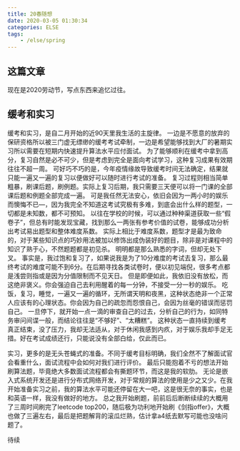 ```yaml
---
title: 20春随想
date: 2020-03-05 01:30:34
categories: ELSE
tags: 
    - /else/spring
---
```


## 这篇文章
现在是2020劳动节，写点东西来追忆过往。

## 缓考和实习
缓考和实习，是自二月开始的近90天里我生活的主旋律。
一边是不愿意的放弃的保研资格所以被三门虚无缥缈的缓考考试牵制，一边是希望能够找到大厂的暑期实习所以需要在短期内快速提升算法水平应付面试。
为了能够顺利在缓考中拿到高分，复习自然是必不可少，但是考虑到完全是面向考试学习，这种复习成果有效期往往不超一周。
可好巧不巧的是，今年疫情缘故导致缓考时间无法确定，结果就只能一遍又一遍的复习以便做好可以随时进行考试的准备。
复习过程则相当简单粗暴，刷课后题，刷例题。实际上复习后期，我只需要三天便可以将一门课的全部课后题和例题全部完成一遍。
可是我任然无法安心，依旧会因为一两小时的娱乐而懊悔不已—，因为我完全不知道这考试究极有多难，到底会出什么样的题型，一切都是未知数，都不可预知。
以往在学校的时候，可以通过种种渠道获取一些“假卷子”，但总有时能发现宝藏，找到那么一两张有参考价值的试卷，能够成功分析出考试易出题型和整体难度系数。
实际上相比于难度系数，题型才是最为致命的，对于某些知识点的巧妙用法被加以修饰出成伪装好的题目，除非是对课程中的知识了熟于心，不然题题都是初见杀。
明明都是那么熟悉的字词，但却无处下叉。
事实是，我过饱和复习了，如果说我是为了10分难度的考试去复习，那么最终考试的难度可能不到6分。在后期寻找各类试卷时，便以初见端倪，很多考点都是浅尝则指或是因为分值限制而不见天日。
但是即便如此，我依旧没有放松，而这绝非褒义。你会强迫自己去利用醒着的每一分钟，不接受一分一秒的娱乐。
吃饭，复习，睡觉，一遍又一遍的循环，无所谓天明和夜黑，这种状态绝非一个正常人应该有的心理状态。你会因为自己的疏忽而怨恨自己，会因为丝毫的错误而惩罚自己。
一旦停下，就开始一点一滴的审查自己的过去，分析自己的行为，如同特务审问间谍一般，而结论往往是“不够好”、“太糟糕”。
这种状态一直持续到缓考真正结束，没了压力，我却无法适从，对于休闲我感到内疚，对于娱乐我却手足无措。好在考试成绩还行，只能说没有全部白给，仅此而已。

实习，更多的是无头苍蝇式的准备。不同于缓考目标明确，我们全然不了解面试官会看重什么，面试流程中会如何对我们进行评价。
最后只能抱着不亏的想法开始刷算法题，毕竟绝大多数面试流程都会有撕题环节，而这是我的软肋。
无论是嵌入式系统开发还是进行分布式网络开发，对于常规的算法的使用是少之又少。在我开始准备实习之前，我的算法水平可能还停留在大一吧，这是很无奈的事实，也是和英语一样，我没有做好的地方。
总之我开始刷题，前前后后断断续续的大概用了三周时间刷完了leetcode top200，随后极为功利地开始刷《剑指offer》，大概也做了三遍左右，最后是把题解背的滚瓜烂熟，估计拿a4纸去默写可能也没啥问题了。

待续